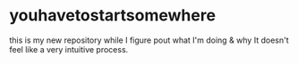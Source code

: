 # youhavetostartsomewhere
this is my new repository while I figure pout what I'm doing &amp; why
It doesn't feel like a very intuitive process.
